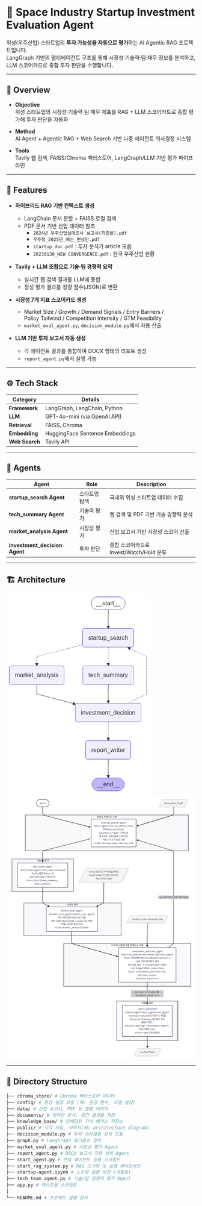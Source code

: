 # 🚀 Space Industry Startup Investment Evaluation Agent

위성(우주산업) 스타트업의 **투자 가능성을 자동으로 평가**하는 AI Agentic RAG 프로젝트입니다.  
LangGraph 기반의 멀티에이전트 구조를 통해 시장성·기술력·팀·재무 정보를 분석하고, LLM 스코어카드로 종합 투자 판단을 수행합니다.

---

## 🧭 Overview

- **Objective**  
  위성 스타트업의 시장성·기술력·팀·재무 제표를 RAG + LLM 스코어카드로 종합 평가해 투자 판단을 자동화

- **Method**  
  AI Agent + Agentic RAG + Web Search 기반 다중 에이전트 의사결정 시스템

- **Tools**  
  Tavily 웹 검색, FAISS/Chroma 벡터스토어, LangGraph/LLM 기반 평가 파이프라인

---

## 🧩 Features

- **하이브리드 RAG 기반 컨텍스트 생성**  
  - LangChain 문서 분할 + FAISS 로컬 검색  
  - PDF 문서 기반 산업 데이터 참조  
    - `2024년 우주산업실태조사 보고서(최종본).pdf`  
    - `우주청_2025년_예산_편성안.pdf`  
    - `startup_doc.pdf` : 투자 분석가 article 모음  
    - `20230130_NEW CONVERGENCE.pdf` : 한국 우주산업 현황  

- **Tavily + LLM 조합으로 기술·팀 경쟁력 요약**  
  - 실시간 웹 검색 결과를 LLM에 통합  
  - 정성 평가 결과를 정량 점수(JSON)로 변환  

- **시장성 7개 지표 스코어카드 생성**  
  - Market Size / Growth / Demand Signals / Entry Barriers /  
    Policy Tailwind / Competition Intensity / GTM Feasibility  
  - `market_eval_agent.py`, `decision_module.py`에서 자동 산출  

- **LLM 기반 투자 보고서 자동 생성**  
  - 각 에이전트 결과를 통합하여 DOCX 형태의 리포트 생성  
  - `report_agent.py`에서 실행 가능  

---

## ⚙️ Tech Stack

| Category   | Details                           |
|-------------|------------------------------------|
| **Framework** | LangGraph, LangChain, Python |
| **LLM**        | GPT-4o-mini (via OpenAI API) |
| **Retrieval**  | FAISS, Chroma |
| **Embedding**  | HuggingFace Sentence Embeddings |
| **Web Search** | Tavily API |

---

## 🤖 Agents

| Agent | Role | Description |
|--------|------|-------------|
| **startup_search Agent** | 스타트업 탐색 | 국내외 위성 스타트업 데이터 수집 |
| **tech_summary Agent** | 기술력 평가 | 웹 검색 및 PDF 기반 기술 경쟁력 분석 |
| **market_analysis Agent** | 시장성 평가 | 산업 보고서 기반 시장성 스코어 산출 |
| **investment_decision Agent** | 투자 판단 | 종합 스코어카드로 Invest/Watch/Hold 분류 |

---

## 🏗️ Architecture

![Architecture Diagram](./public/architecture_image.png)
![Agent Flow](./public/agent.png)

---

## 📁 Directory Structure

```bash
├── chroma_store/ # Chroma 벡터스토어 데이터
├── config/ # 환경 설정 파일 (예: 환경 변수, 모델 설정)
├── data/ # 산업 보고서, PDF 등 원본 데이터
├── documents/ # 정리된 문서, 중간 결과물 저장
├── knowledge_base/ # 임베딩된 지식 베이스 저장소
├── public/ # 시각 자료, 이미지(예: architecture diagram)
├── decision_module.py # 투자 의사결정 로직 모듈
├── graph.py # LangGraph 워크플로 정의
├── market_eval_agent.py # 시장성 평가 Agent
├── report_agent.py # DOCX 보고서 자동 생성 Agent
├── start_agent.py # 전체 에이전트 실행 스크립트
├── start_rag_system.py # RAG 초기화 및 실행 파이프라인
├── startup-agent.ipynb # 노트북 실험 버전 (개발용)
├── tech_team_agent.py # 기술/팀 경쟁력 평가 Agent
├── app.py # 테스트용 스크립트
│
└── README.md # 프로젝트 설명 문서
```